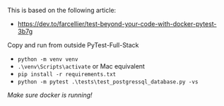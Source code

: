 This is based on the following article: 

 - https://dev.to/farcellier/test-beyond-your-code-with-docker-pytest-3b7g

Copy and run from outside PyTest-Full-Stack

- `python -m venv venv`
- `.\venv\Scripts\activate` or Mac equivalent
- `pip install -r requirements.txt`
- `python -m pytest .\tests\test_postgressql_database.py -vs`

*Make sure docker is running!*